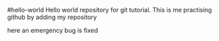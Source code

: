 #hello-world
Hello world repository for git tutorial.
This is me practising github by adding my repository


here an emergency bug is fixed
